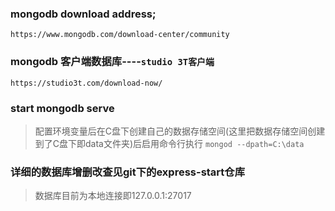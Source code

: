 ### mongodb download address;
`https://www.mongodb.com/download-center/community`

### mongodb 客户端数据库----`studio 3T客户端`
`https://studio3t.com/download-now/`


### start mongodb serve
> 配置环境变量后在C盘下创建自己的数据存储空间(这里把数据存储空间创建到了C盘下即data文件夹)后启用命令行执行 `mongod --dpath=C:\data`

### 详细的数据库增删改查见git下的express-start仓库

> 数据库目前为本地连接即127.0.0.1:27017
